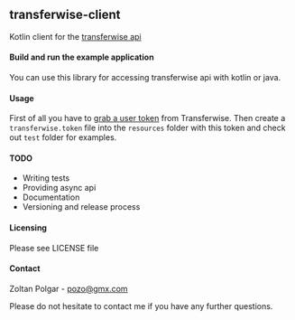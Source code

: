 ## transferwise-client

Kotlin client for the [transferwise api](https://api-docs.transferwise.com)
    
#### Build and run the example application

You can use this library for accessing transferwise api with kotlin or java.

#### Usage

First of all you have to [grab a user token](https://api-docs.transferwise.com/#bank-integrations-guide-get-user-tokens) from Transferwise. Then create a `transferwise.token` file into the `resources` folder with this token and check out `test` folder for examples.

#### TODO 

 - Writing tests
 - Providing async api
 - Documentation
 - Versioning and release process 

#### Licensing 

Please see LICENSE file

#### Contact

Zoltan Polgar - pozo@gmx.com

Please do not hesitate to contact me if you have any further questions.